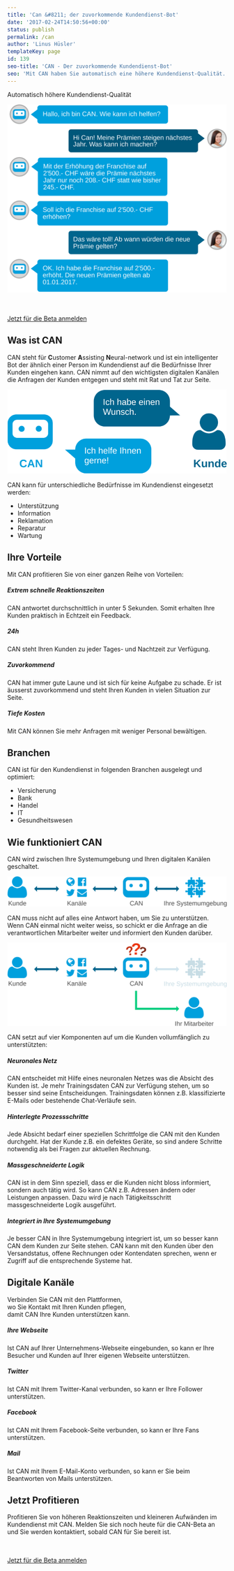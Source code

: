 ```yaml
---
title: 'Can &#8211; der zuvorkommende Kundendienst-Bot'
date: '2017-02-24T14:50:56+00:00'
status: publish
permalink: /can
author: 'Linus Hüsler'
templateKey: page
id: 139
seo-title: 'CAN - Der zuvorkommende Kundendienst-Bot'
seo: 'Mit CAN haben Sie automatisch eine höhere Kundendienst-Qualität. CAN ist immer freundlich und antwortet innerhalb von 5 Sekunden zu jeder Tages- und Nachtzeit. Bewältigen Sie zudem mehr Anfragen mit weniger Personal.'
---
```


Automatisch höhere Kundendienst-Qualität

![](can-chat.svg)

[  
<span>  
Jetzt für die Beta anmelden </span> ](https://botfabrik.typeform.com/to/kMax2z)

## Was ist CAN

CAN steht für **C**ustomer **A**ssisting **N**eural-network und ist ein intelligenter Bot der ähnlich einer Person im Kundendienst auf die Bedürfnisse Ihrer Kunden eingehen kann. CAN nimmt auf den wichtigsten digitalen Kanälen die Anfragen der Kunden entgegen und steht mit Rat und Tat zur Seite.

![](can-what.svg)

CAN kann für unterschiedliche Bedürfnisse im Kundendienst eingesetzt werden:

- Unterstützung
- Information
- Reklamation
- Reparatur
- Wartung

## Ihre Vorteile

Mit CAN profitieren Sie von einer ganzen Reihe von Vorteilen:

<span class="sow-icon-fontawesome" data-sow-icon="" style="font-size: 40px; color: #a0a0a0"></span>

##### Extrem schnelle Reaktionszeiten

CAN antwortet durchschnittlich in unter 5 Sekunden. Somit erhalten Ihre Kunden praktisch in Echtzeit ein Feedback.

<span class="sow-icon-fontawesome" data-sow-icon="" style="font-size: 40px; color: #a0a0a0"></span>

##### 24h

CAN steht Ihren Kunden zu jeder Tages- und Nachtzeit zur Verfügung.

<span class="sow-icon-fontawesome" data-sow-icon="" style="font-size: 40px; color: #a0a0a0"></span>

##### Zuvorkommend

CAN hat immer gute Laune und ist sich für keine Aufgabe zu schade. Er ist äusserst zuvorkommend und steht Ihren Kunden in vielen Situation zur Seite.

<span class="sow-icon-fontawesome" data-sow-icon="" style="font-size: 40px; color: #a0a0a0"></span>

##### Tiefe Kosten

Mit CAN können Sie mehr Anfragen mit weniger Personal bewältigen.

## Branchen

CAN ist für den Kundendienst in folgenden Branchen ausgelegt und optimiert:

- Versicherung
- Bank
- Handel
- IT
- Gesundheitswesen

## Wie funktio­niert CAN

CAN wird zwischen Ihre Systemumgebung und Ihren digitalen Kanälen geschaltet.

![](can-howdoesitwork.svg)

CAN muss nicht auf alles eine Antwort haben, um Sie zu unterstützen. Wenn CAN einmal nicht weiter weiss, so schickt er die Anfrage an die verantwortlichen Mitarbeiter weiter und informiert den Kunden darüber.

![](can-questionmark.svg)

CAN setzt auf vier Komponenten auf um die Kunden vollumfänglich zu unterstützten:

##### Neuronales Netz

CAN entscheidet mit Hilfe eines neuronalen Netzes was die Absicht des Kunden ist. Je mehr Trainingsdaten CAN zur Verfügung stehen, um so besser sind seine Entscheidungen. Trainingsdaten können z.B. klassifizierte E-Mails oder bestehende Chat-Verläufe sein.

##### Hinterlegte Prozess­schritte

Jede Absicht bedarf einer speziellen Schrittfolge die CAN mit den Kunden durchgeht. Hat der Kunde z.B. ein defektes Geräte, so sind andere Schritte notwendig als bei Fragen zur aktuellen Rechnung.

##### Massgeschneiderte Logik

CAN ist in dem Sinn speziell, dass er die Kunden nicht bloss informiert, sondern auch tätig wird. So kann CAN z.B. Adressen ändern oder Leistungen anpassen. Dazu wird je nach Tätigkeitsschritt massgeschneiderte Logik ausgeführt.

##### Integriert in Ihre Systemumgebung

Je besser CAN in Ihre Systemumgebung integriert ist, um so besser kann CAN dem Kunden zur Seite stehen. CAN kann mit den Kunden über den Versandstatus, offene Rechnungen oder Kontendaten sprechen, wenn er Zugriff auf die entsprechende Systeme hat.

## Digitale Kanäle

Verbinden Sie CAN mit den Plattformen,  
wo Sie Kontakt mit Ihren Kunden pflegen,  
damit CAN Ihre Kunden unterstützen kann.

<span class="sow-icon-fontawesome" data-sow-icon="" style="font-size: 40px; color: #a0a0a0"></span>

##### Ihre Webseite

Ist CAN auf Ihrer Unternehmens-Webseite eingebunden, so kann er Ihre Besucher und Kunden auf Ihrer eigenen Webseite unterstützen.

<span class="sow-icon-fontawesome" data-sow-icon="" style="font-size: 40px; color: #a0a0a0"></span>

##### Twitter

Ist CAN mit Ihrem Twitter-Kanal verbunden, so kann er Ihre Follower unterstützen.

<span class="sow-icon-fontawesome" data-sow-icon="" style="font-size: 40px; color: #a0a0a0"></span>

##### Facebook

Ist CAN mit Ihrem Facebook-Seite verbunden, so kann er Ihre Fans unterstützen.

<span class="sow-icon-fontawesome" data-sow-icon="" style="font-size: 40px; color: #a0a0a0"></span>

##### Mail

Ist CAN mit Ihrem E-Mail-Konto verbunden, so kann er Sie beim Beantworten von Mails unterstützen.

## Jetzt Profitieren

Profitieren Sie von höheren Reaktionszeiten und kleineren Aufwänden im Kundendienst mit CAN. Melden Sie sich noch heute für die CAN-Beta an und Sie werden kontaktiert, sobald CAN für Sie bereit ist.

[  
<span>  
Jetzt für die Beta anmelden </span> ](https://botfabrik.typeform.com/to/kMax2z)
